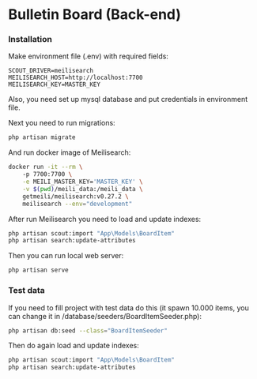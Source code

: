 # Bulletin Board (Back-end)

### Installation

Make environment file (.env) with required fields:
```dotenv
SCOUT_DRIVER=meilisearch
MEILISEARCH_HOST=http://localhost:7700
MEILISEARCH_KEY=MASTER_KEY
```

Also, you need set up mysql database and put credentials
in environment file.

Next you need to run migrations:
```bash
php artisan migrate
```

And run docker image of Meilisearch:
```bash
docker run -it --rm \    
    -p 7700:7700 \
    -e MEILI_MASTER_KEY='MASTER_KEY' \
    -v $(pwd)/meili_data:/meili_data \
    getmeili/meilisearch:v0.27.2 \
    meilisearch --env="development"
```

After run Meilisearch you need to load and update
indexes:
```bash
php artisan scout:import "App\Models\BoardItem"
php artisan search:update-attributes
```

Then you can run local web server:
```bash
php artisan serve
```

### Test data

If you need to fill project with test data do this
(it spawn 10.000 items, you can change it in
/database/seeders/BoardItemSeeder.php):
```bash
php artisan db:seed --class="BoardItemSeeder"
```

Then do again load and update indexes:
```bash
php artisan scout:import "App\Models\BoardItem"
php artisan search:update-attributes
```
